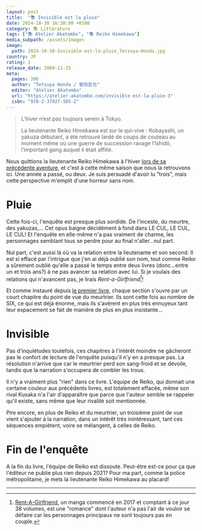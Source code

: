 ```yaml
---
layout: post
title:  "📚 Invisible est la pluie"
date: 2024-10-30 16:30:00 +0100
category: 📚 Littérature
tags: ["📚 Atelier Akatombo", "📚 Reiko Himekawa"]
media_subpath: /assets/images
image:
  path: 2024-10-30-Invisible-est-la-pluie_Tetsuya-Honda.jpg
country: JP
rating: 2
release_date: 2009-11-25
meta:
  pages: 390
  author: "Tetsuya Honda / 誉田哲也"
  editor: "Atelier Akatombo"
  url: "https://atelier-akatombo.com/invisible-est-la-pluie-3"
  isbn: "978-2-37927-105-2"
---
```


> L’hiver n’est pas toujours serein à Tokyo.
>
> La lieutenante Reiko Himekawa est sur le qui-vive : Kobayashi, un yakuza débutant, a été retrouvé lardé de coups de couteau au moment même où une guerre de succession ravage l’Ishidō, l’important gang auquel il était affilié.

Nous quittions la lieutenante Reiko Himekawa à l'hiver [lors de sa précédente aventure](/posts/cruel-est-le-ciel/), et c'est à cette même saison que nous la retrouvons ici. Une année a passé, ou deux. Je suis persuadé d'avoir lu "trois", mais cette perspective m'emplit d'une horreur sans nom.

# Pluie

Cette fois-ci, l'enquête est presque plus sordide. De l'inceste, du meurtre, des yakuzas,... Cet opus baigne décidément à fond dans LE CUL, LE CUL, LE CUL! Et l'enquête en elle-même n'a pas vraiment de charme, les personnages semblant tous se perdre pour au final n'aller...nul part.

Nul part, c'est aussi là où va la relation entre la lieutenante et son second. Il est si effacé par l'intrigue que j'en ai déjà oublié son nom, tout comme Reiko a sûrement oublié qu'elle a passé le temps entre deux livres (donc...entre un et trois ans?) à ne pas avancer sa relation avec lui. Si je voulais des relations qui n'avancent pas, je lirais *Rent-a-Girlfriend*[^1]!

Et comme instauré depuis [le premier livre](/posts/rouge-est-la-nuit/), chaque section s'ouvre par un court chapitre du point de vue du meurtrier. Ils sont cette fois au nombre de SIX, ce qui est déjà énorme, mais ils s'avèrent en plus très ennuyeux tant leur espacement se fait de manière de plus en plus insistante...

# Invisible

Pas d'inquiétudes toutefois, ces chapitres à l'intérêt moindre ne gâcheront pas le confort de lecture de l'enquête puisqu'il n'y en a presque pas. La résolution n'arrive que car le meurtrier perd son sang-froid et se dévoile, tandis que la narration s'occupera de combler les trous.

Il n'y a vraiment plus "rien" dans ce livre. L'équipe de Reiko, qui donnait une certaine couleur aux précédents livres, est totalement effacée, même son rival Kusaka n'a l'air d'apparaître que parce que l'auteur semble se rappeler qu'il existe, sans même que leur rivalité soit mentionnée.

Pire encore, en plus de Reiko et du meurtrier, un troisième point de vue vient s'ajouter à la narration, dans un intérêt très inintéressant, tant ces séquences empiètent, voire se mélangent, à celles de Reiko.

# Fin de l'enquête

A la fin du livre, l'équipe de Reiko est dissoute. Peut-être est-ce pour ça que l'éditeur ne publie plus rien depuis 2021? Pour ma part, comme la police métropolitaine, je mets la lieutenante Reiko Himekawa au placard!

* * *
[^1]: [<i class="fab fa-wikipedia-w"></i> Rent-A-Girlfriend](https://fr.wikipedia.org/wiki/Rent-A-Girlfriend), un manga commencé en 2017 et comptant à ce jour 38 volumes, est une "romance" dont l'auteur n'a pas l'air de vouloir se défaire car les personnages principaux ne sont toujours pas en couple.
